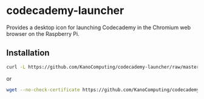codecademy-launcher
===================

Provides a desktop icon for launching Codecademy in the Chromium web browser on the Raspberry Pi.

Installation
------------

```sh
curl -L https://github.com/KanoComputing/codecademy-launcher/raw/master/install.sh | sh
```

or

```sh
wget --no-check-certificate https://github.com/KanoComputing/codecademy-launcher/raw/master/install.sh -O - | sh
```